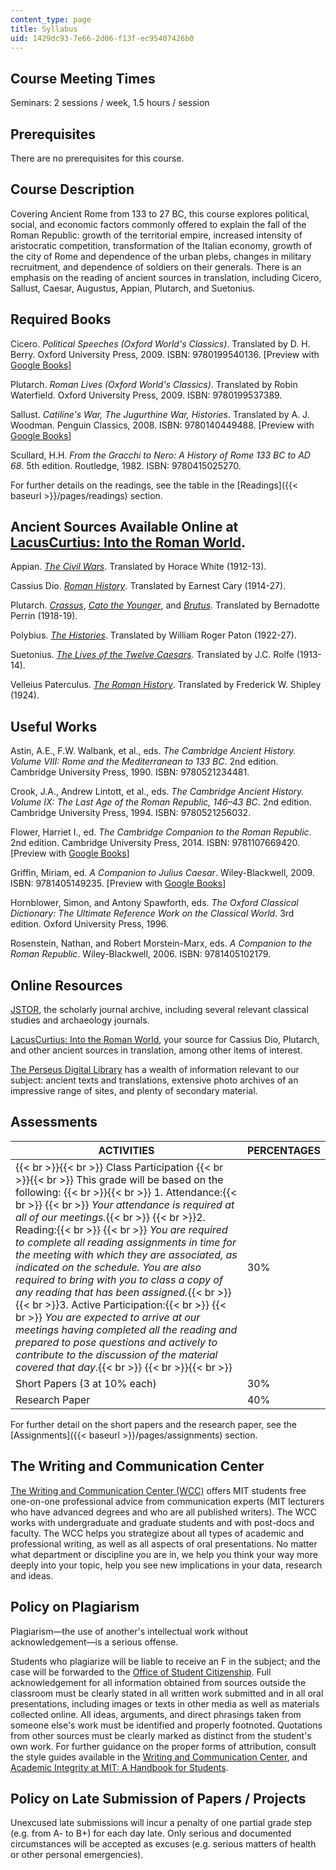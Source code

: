 ```yaml
---
content_type: page
title: Syllabus
uid: 1429dc93-7e66-2d06-f13f-ec95407426b0
---
```


Course Meeting Times
--------------------

Seminars: 2 sessions / week, 1.5 hours / session

Prerequisites
-------------

There are no prerequisites for this course.

Course Description
------------------

Covering Ancient Rome from 133 to 27 BC, this course explores political, social, and economic factors commonly offered to explain the fall of the Roman Republic: growth of the territorial empire, increased intensity of aristocratic competition, transformation of the Italian economy, growth of the city of Rome and dependence of the urban plebs, changes in military recruitment, and dependence of soldiers on their generals. There is an emphasis on the reading of ancient sources in translation, including Cicero, Sallust, Caesar, Augustus, Appian, Plutarch, and Suetonius.

Required Books
--------------

Cicero. _Political Speeches (Oxford World's Classics)_. Translated by D. H. Berry. Oxford University Press, 2009. ISBN: 9780199540136. \[Preview with [Google Books](http://books.google.com/books?id=6gUUDAAAQBAJ&pg=PAfrontcover)\]

Plutarch. _Roman Lives (Oxford World's Classics)_. Translated by Robin Waterfield. Oxford University Press, 2009. ISBN: 9780199537389.

Sallust. _Catiline's War, The Jugurthine War, Histories_. Translated by A. J. Woodman. Penguin Classics, 2008. ISBN: 9780140449488. \[Preview with [Google Books](http://books.google.com/books?id=oJDK1flJeNEC&pg=PAfrontcover)\]

Scullard, H.H. _From the Gracchi to Nero: A History of Rome 133 BC to AD 68_. 5th edition. Routledge, 1982. ISBN: 9780415025270.

For further details on the readings, see the table in the [Readings]({{< baseurl >}}/pages/readings) section.

**Ancient Sources Available Online at [LacusCurtius: Into the Roman World](http://penelope.uchicago.edu/Thayer/E/Roman/home.html)**.
------------------------------------------------------------------------------------------------------------------------------------

Appian. [_The Civil Wars_](http://penelope.uchicago.edu/Thayer/E/Roman/Texts/Appian/Civil_Wars/1*.html). Translated by Horace White (1912-13).

Cassius Dio. [_Roman History_](http://penelope.uchicago.edu/Thayer/E/Roman/Texts/Cassius_Dio/home.html). Translated by Earnest Cary (1914-27).

Plutarch. [_Crassus_](http://penelope.uchicago.edu/Thayer/E/Roman/Texts/Plutarch/Lives/Crassus*.html), [_Cato the Younger_](http://penelope.uchicago.edu/Thayer/E/Roman/Texts/Plutarch/Lives/Cato_Minor*.html), and [_Brutus_](http://penelope.uchicago.edu/Thayer/E/Roman/Texts/Plutarch/Lives/Brutus*.html). Translated by Bernadotte Perrin (1918-19).

Polybius. [_The Histories_](http://penelope.uchicago.edu/Thayer/E/Roman/Texts/Polybius/home.html). Translated by William Roger Paton (1922-27).

Suetonius. [_The Lives of the Twelve Caesars_](http://penelope.uchicago.edu/Thayer/E/Roman/Texts/Suetonius/12Caesars/home.html). Translated by J.C. Rolfe (1913-14).[  
](http://books.google.com/books?id=SCL4DQAAQBAJ&pg=PAfrontcover)

Velleius Paterculus. [_The Roman History_](http://penelope.uchicago.edu/Thayer/E/Roman/Texts/Velleius_Paterculus/home.html). Translated by Frederick W. Shipley (1924).

Useful Works
------------

Astin, A.E., F.W. Walbank, et al., eds. _The Cambridge Ancient History. Volume VIII: Rome and the Mediterranean to 133 BC_. 2nd edition. Cambridge University Press, 1990. ISBN: 9780521234481.

Crook, J.A., Andrew Lintott, et al., eds. _The Cambridge Ancient History. Volume IX: The Last Age of the Roman Republic, 146–43 BC_. 2nd edition. Cambridge University Press, 1994. ISBN: 9780521256032.

Flower, Harriet I., ed. _The Cambridge Companion to the Roman Republic_. 2nd edition. Cambridge University Press, 2014. ISBN: 9781107669420. \[Preview with [Google Books](https://books.google.com/books?id=7SOjAwAAQBAJ&pg=PAfrontcover)\]

Griffin, Miriam, ed. _A Companion to Julius Caesar_. Wiley-Blackwell, 2009. ISBN: 9781405149235. \[Preview with [Google Books](http://books.google.com/books?id=gzOXLGbIIYwC&pg=PAfrontcover)\]

Hornblower, Simon, and Antony Spawforth, eds. _The Oxford Classical Dictionary: The Ultimate Reference Work on the Classical World_. 3rd edition. Oxford University Press, 1996.

Rosenstein, Nathan, and Robert Morstein-Marx, eds. _A Companion to the Roman Republic_. Wiley-Blackwell, 2006. ISBN: 9781405102179.

Online Resources
----------------

[JSTOR](http://www.jstor.org/), the scholarly journal archive, including several relevant classical studies and archaeology journals.

[LacusCurtius: Into the Roman World](http://penelope.uchicago.edu/Thayer/E/Roman/home.html), your source for Cassius Dio, Plutarch, and other ancient sources in translation, among other items of interest.

[The Perseus Digital Library](http://www.perseus.tufts.edu/) has a wealth of information relevant to our subject: ancient texts and translations, extensive photo archives of an impressive range of sites, and plenty of secondary material.

Assessments
-----------

| ACTIVITIES | PERCENTAGES |
| --- | --- |
|  {{< br >}}{{< br >}} Class Participation {{< br >}}{{< br >}} This grade will be based on the following: {{< br >}}{{< br >}} 1.  Attendance:{{< br >}}    {{< br >}}    _Your attendance is required at all of our meetings._{{< br >}}    {{< br >}}2.  Reading:{{< br >}}    {{< br >}}    _You are required to complete all reading assignments in time for the meeting with which they are associated, as indicated on the schedule. You are also required to bring with you to class a copy of any reading that has been assigned._{{< br >}}    {{< br >}}3.  Active Participation:{{< br >}}    {{< br >}}    _You are expected to arrive at our meetings having completed all the reading and prepared to pose questions and actively to contribute to the discussion of the material covered that day_.{{< br >}}     {{< br >}}{{< br >}}  | 30% |
| Short Papers (3 at 10% each) | 30% |
| Research Paper | 40% 

For further detail on the short papers and the research paper, see the [Assignments]({{< baseurl >}}/pages/assignments) section.

The Writing and Communication Center
------------------------------------

[The Writing and Communication Center (WCC)](http://cmsw.mit.edu/writing-and-communication-center/) offers MIT students free one-on-one professional advice from communication experts (MIT lecturers who have advanced degrees and who are all published writers). The WCC works with undergraduate and graduate students and with post-docs and faculty. The WCC helps you strategize about all types of academic and professional writing, as well as all aspects of oral presentations. No matter what department or discipline you are in, we help you think your way more deeply into your topic, help you see new implications in your data, research and ideas.

Policy on Plagiarism
--------------------

Plagiarism—the use of another's intellectual work without acknowledgement—is a serious offense.

Students who plagiarize will be liable to receive an F in the subject; and the case will be forwarded to the [Office of Student Citizenship](http://studentlife.mit.edu/osc). Full acknowledgement for all information obtained from sources outside the classroom must be clearly stated in all written work submitted and in all oral presentations, including images or texts in other media as well as materials collected online. All ideas, arguments, and direct phrasings taken from someone else's work must be identified and properly footnoted. Quotations from other sources must be clearly marked as distinct from the student's own work. For further guidance on the proper forms of attribution, consult the style guides available in the [Writing and Communication Center](http://cmsw.mit.edu/writing-and-communication-center/), and [Academic Integrity at MIT: A Handbook for Students](http://integrity.mit.edu/).

Policy on Late Submission of Papers / Projects
----------------------------------------------

Unexcused late submissions will incur a penalty of one partial grade step (e.g. from A- to B+) for each day late. Only serious and documented circumstances will be accepted as excuses (e.g. serious matters of health or other personal emergencies).